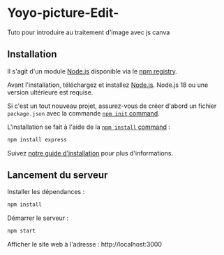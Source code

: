 # Yoyo-picture-Edit-
Tuto pour introduire au traitement d'image avec js canva


## Installation

Il s'agit d'un module [Node.js](https://nodejs.org/en/) disponible via le
[npm registry](https://www.npmjs.com/).

Avant l'installation, téléchargez et installez [Node.js](https://nodejs.org/en/download/).
Node.js 18 ou une version ultérieure est requise.

Si c'est un tout nouveau projet, assurez-vous de créer d'abord un fichier `package.json` avec
la commande [`npm init` command](https://docs.npmjs.com/creating-a-package-json-file).

L'installation se fait à l'aide de la
[`npm install` command](https://docs.npmjs.com/getting-started/installing-npm-packages-locally) :
```bash
npm install express
```
Suivez [notre guide d'installation](https://expressjs.com/en/starter/installing.html)
pour plus d'informations.

## Lancement du serveur

Installer les dépendances :
```bash
npm install
```
Démarrer le serveur :
```bash
npm start
```

Afficher le site web à l'adresse : http://localhost:3000